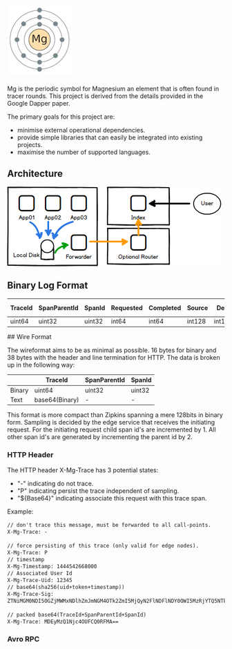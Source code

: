 # ![Magnesium Electron Shell](mg-electrons.png)

Mg is the periodic symbol for Magnesium an element that is often found in tracer rounds. This project is derived from the details provided in the Google Dapper paper.

The primary goals for this project are:

  - minimise external operational dependencies.
  - provide simple libraries that can easily be integrated into existing projects.
  - maximise the number of supported languages.

## Architecture

![Multi-node deployment diagram](Multi-Node-Deployment.png)

## Binary Log Format

| TraceId | SpanParentId | SpanId  | Requested | Completed | Source | Dest   | Req Sz | Resp Sz | Span Len | Checksum | Name   | Annotations  |
|---------|--------------|---------|-----------|-----------|--------|--------|--------|---------|----------|----------|--------|--------------|
| uint64  | uint32       | uint32  | int64     | int64     | int128 | int128 | int64  | int64   | uint64   | int16    | string | []annotation |

## Wire Format

The wireformat aims to be as minimal as possible. 16 bytes for binary and 38 bytes with the header and line termination for HTTP. The data is broken up in the following way:

|        | TraceId | SpanParentId | SpanId  |
|--------|---------|--------------|---------|
| Binary | uint64  | uint32       | uint32  |
| Text   | base64(Binary) | -     | -       |

This format is more compact than Zipkins spanning a mere 128bits in binary form. Sampling is decided by the edge service that receives the initiating request. For the initiating request child span id's are incremented by 1. All other span id's are generated by incrementing the parent id by 2.

### HTTP Header

The HTTP header X-Mg-Trace has 3 potential states:

  - "-" indicating do not trace.
  - "P" indicating persist the trace independent of sampling.
  - "${Base64}" indicating associate this request with this trace span.

Example:
```
// don't trace this message, must be forwarded to all call-points.
X-Mg-Trace: -

// force persisting of this trace (only valid for edge nodes).
X-Mg-Trace: P
// timestamp
X-Mg-Timestamp: 1444542668000
// Associated User Id
X-Mg-Trace-Uid: 12345
// base64(sha256(uid+token+timestamp))
X-Mg-Trace-Sig: ZTNiMGM0NDI5OGZjMWMxNDlhZmJmNGM4OTk2ZmI5MjQyN2FlNDFlNDY0OWI5MzRjYTQ5NTk5MWI3ODUyYjg1NQ==

// packed base64(TraceId+SpanParentId+SpanId)
X-Mg-Trace: MDEyMzQ1Njc4OUFCQ0RFMA==
```
### Avro RPC

